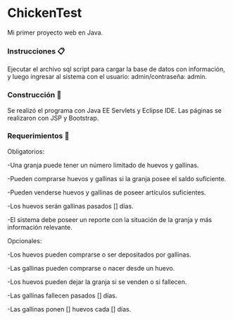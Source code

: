 # ChickenTest
Mi primer proyecto web en Java.

### Instrucciones 📋
Ejecutar el archivo sql script para cargar la base de datos con información, y luego ingresar al sistema con el usuario: admin/contraseña: admin.

### Construcción 🔧
Se realizó el programa con Java EE Servlets y Eclipse IDE. Las páginas se realizaron con JSP y Bootstrap.

### Requerimientos 🚀
Obligatorios:

-Una granja puede tener un número limitado de huevos y gallinas. 

-Pueden comprarse huevos y gallinas si la granja posee el saldo suficiente.

-Pueden venderse huevos y gallinas de poseer artículos suficientes. 

-Los huevos serán gallinas pasados [] días. 

-El sistema debe poseer un reporte con la situación de la granja y más información relevante. 


Opcionales:

-Los huevos pueden comprarse o ser depositados por gallinas. 

-Las gallinas pueden comprarse o nacer desde un huevo. 

-Los huevos pueden dejar la granja si se venden o si fallecen. 

-Las gallinas fallecen pasados [] días. 

-Las gallinas ponen [] huevos cada [] días. 
